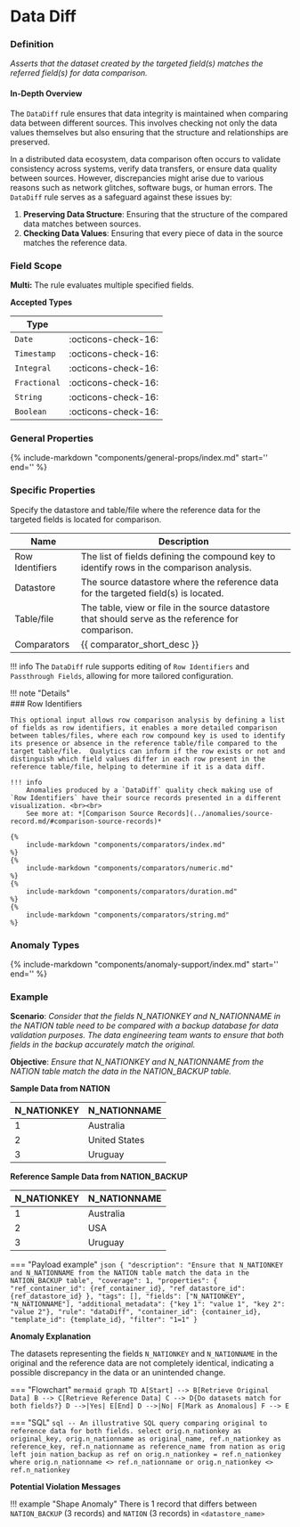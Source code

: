 # Data Diff

### Definition

*Asserts that the dataset created by the targeted field(s) matches the referred field(s) for data comparison.*

#### In-Depth Overview

The `DataDiff` rule ensures that data integrity is maintained when comparing data between different sources. This involves checking not only the data values themselves but also ensuring that the structure and relationships are preserved.

In a distributed data ecosystem, data comparison often occurs to validate consistency across systems, verify data transfers, or ensure data quality between sources. However, discrepancies might arise due to various reasons such as network glitches, software bugs, or human errors. The `DataDiff` rule serves as a safeguard against these issues by:

1. **Preserving Data Structure**: Ensuring that the structure of the compared data matches between sources.
2. **Checking Data Values**: Ensuring that every piece of data in the source matches the reference data.

### Field Scope

**Multi:** The rule evaluates multiple specified fields.

**Accepted Types**

| Type        |                          |
|-------------|--------------------------|
| `Date`      | <div style="text-align:center">:octicons-check-16:</div>      |
| `Timestamp` | <div style="text-align:center">:octicons-check-16:</div>      |
| `Integral`  | <div style="text-align:center">:octicons-check-16:</div>      |
| `Fractional`| <div style="text-align:center">:octicons-check-16:</div>      |
| `String`    | <div style="text-align:center">:octicons-check-16:</div>      |
| `Boolean`   | <div style="text-align:center">:octicons-check-16:</div>      |

### General Properties

{%
include-markdown "components/general-props/index.md"
start='<!-- filter-only--start -->'
end='<!-- filter-only--end -->'
%}


### Specific Properties

Specify the datastore and table/file where the reference data for the targeted fields is located for comparison.

| Name       | Description                                                   |
|------------|---------------------------------------------------------------|
| <div class="text-primary">Row Identifiers</div>  | The list of fields defining the compound key to identify rows in the comparison analysis. |
| <div class="text-primary">Datastore</div>  | The source datastore where the reference data for the targeted field(s) is located. |
| <div class="text-primary">Table/file</div> | The table, view or file in the source datastore that should serve as the reference for comparison. |
| <div class="text-primary">Comparators</div> | {{ comparator_short_desc }} |

!!! info
    The `DataDiff` rule supports editing of `Row Identifiers` and `Passthrough Fields`, allowing for more tailored configuration.

!!! note "Details"
    <div style="margin-top: -12px;">
    ### Row Identifiers
    </div>

    This optional input allows row comparison analysis by defining a list of fields as row identifiers, it enables a more detailed comparison between tables/files, where each row compound key is used to identify its presence or absence in the reference table/file compared to the target table/file.  Qualytics can inform if the row exists or not and distinguish which field values differ in each row present in the reference table/file, helping to determine if it is a data diff.

    !!! info
        Anomalies produced by a `DataDiff` quality check making use of `Row Identifiers` have their source records presented in a different visualization. <br><br>
        See more at: *[Comparison Source Records](../anomalies/source-record.md/#comparison-source-records)*

    {%
        include-markdown "components/comparators/index.md"
    %}
    {%
        include-markdown "components/comparators/numeric.md"
    %}
    {%
        include-markdown "components/comparators/duration.md"
    %}
    {%
        include-markdown "components/comparators/string.md"
    %}




### Anomaly Types

{%
    include-markdown "components/anomaly-support/index.md"
    start='<!-- shape-only--start -->'
    end='<!-- shape-only--end -->'
%}

### Example

**Scenario**: *Consider that the fields N_NATIONKEY and N_NATIONNAME in the NATION table need to be compared with a backup database for data validation purposes. The data engineering team wants to ensure that both fields in the backup accurately match the original.*

**Objective**: *Ensure that N_NATIONKEY and N_NATIONNAME from the NATION table match the data in the NATION_BACKUP table.*

**Sample Data from NATION**

| N_NATIONKEY | N_NATIONNAME       |
|-------------|--------------------|
| 1           | Australia          |
| 2           | United States      |
| 3           | Uruguay            |

**Reference Sample Data from NATION_BACKUP**

| N_NATIONKEY | N_NATIONNAME       |
|-------------|--------------------|
| 1           | Australia          |
| 2           | USA                |
| 3           | Uruguay            |

=== "Payload example"
    ``` json
    {
        "description": "Ensure that N_NATIONKEY and N_NATIONNAME from the NATION table match the data in the NATION_BACKUP table",
        "coverage": 1,
        "properties": {
            "ref_container_id": {ref_container_id},
            "ref_datastore_id": {ref_datastore_id}
        },
        "tags": [],
        "fields": ["N_NATIONKEY", "N_NATIONNAME"],
        "additional_metadata": {"key 1": "value 1", "key 2": "value 2"},
        "rule": "dataDiff",
        "container_id": {container_id},
        "template_id": {template_id},
        "filter": "1=1"
    }
    ```

**Anomaly Explanation**

The datasets representing the fields `N_NATIONKEY` and `N_NATIONNAME` in the original and the reference data are not completely identical, indicating a possible discrepancy in the data or an unintended change.

=== "Flowchart"
    ```mermaid
    graph TD
    A[Start] --> B[Retrieve Original Data]
    B --> C[Retrieve Reference Data]
    C --> D{Do datasets match for both fields?}
    D -->|Yes| E[End]
    D -->|No| F[Mark as Anomalous]
    F --> E
    ```

=== "SQL"
    ```sql
    -- An illustrative SQL query comparing original to reference data for both fields.
    select
        orig.n_nationkey as original_key,
        orig.n_nationname as original_name,
        ref.n_nationkey as reference_key,
        ref.n_nationname as reference_name
    from nation as orig
    left join nation_backup as ref on orig.n_nationkey = ref.n_nationkey
    where
        orig.n_nationname <> ref.n_nationname
    or
        orig.n_nationkey <> ref.n_nationkey
    ```

**Potential Violation Messages**

!!! example "Shape Anomaly"
    There is 1 record that differs between `NATION_BACKUP` (3 records) and `NATION` (3 records) in `<datastore_name>`